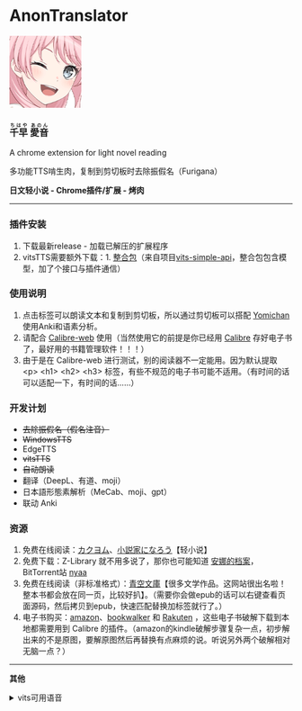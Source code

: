 # **AnonTranslator**
![tips](https://raw.githubusercontent.com/raindrop213/AnonTranslator/main/img/icon128.png)
<h3>
<ruby>千早<rt>ちはや</rt></ruby>
<ruby>愛音<rt>あのん</rt></ruby>
</h3>
A chrome extension for light novel reading

多功能TTS啃生肉，复制到剪切板时去除振假名（Furigana）

**日文轻小说 - Chrome插件/扩展 - 烤肉**

---

### **插件安装**
1. 下载最新release - 加载已解压的扩展程序
2. vitsTTS需要额外下载：1. [整合包]()（来自项目[vits-simple-api](https://github.com/Artrajz/vits-simple-api)，整合包包含模型，加了个接口与插件通信）


### **使用说明**
1. 点击标签可以朗读文本和复制到剪切板，所以通过剪切板可以搭配 [Yomichan](https://chromewebstore.google.com/detail/yomichan/ogmnaimimemjmbakcfefmnahgdfhfami) 使用Anki和语素分析。
2. 请配合 [Calibre-web](https://github.com/janeczku/calibre-web) 使用（当然使用它的前提是你已经用 [Calibre](https://calibre-ebook.com/) 存好电子书了，最好用的书籍管理软件！！！）
3. 由于是在 Calibre-web 进行测试，别的阅读器不一定能用。因为默认提取  \<p\> \<h1\> \<h2\> \<h3\> 标签，有些不规范的电子书可能不适用。（有时间的话可以适配一下，有时间的话......）


### **开发计划**
- ~~去除振假名（假名注音）~~
- ~~WindowsTTS~~
- EdgeTTS
- ~~vitsTTS~~
- ~~自动朗读~~
- 翻译（DeepL、有道、moji）
- 日本語形態素解析（MeCab、moji、gpt）
- 联动 Anki


### **资源**
1. 免费在线阅读：[カクヨム](https://kakuyomu.jp/)、[小説家になろう](https://syosetu.com/)【轻小说】
2. 免费下载：Z-Library 就不用多说了，那你也可能知道 [安娜的档案](https://zh.annas-archive.gs/)，BitTorrent站 [nyaa](https://nyaa.si/)
2. 免费在线阅读（非标准格式）：[青空文庫](https://www.aozora.gr.jp/)【很多文学作品。这网站很出名啦！整本书都会放在同一页，比较好扒】。（需要你会做epub的话可以右键查看页面源码，然后拷贝到epub，快速匹配替换加标签就行了。）
3. 电子书购买：[amazon](https://www.amazon.co.jp/kindle-dbs/storefront)、[bookwalker](https://bookwalker.jp/) 和 [Rakuten](https://books.rakuten.co.jp/e-book/) ，这些电子书破解下载到本地都需要用到 Calibre 的插件。（amazon的kindle破解步骤复杂一点，初步解出来的不是原图，要解原图然后再替换有点麻烦的说。听说另外两个破解相对无脑一点？）

---

**其他**
<details>
  <summary>vits可用语音</summary>
[0] ja 綾地寧々;
[1] ja 因幡めぐる;
[2] ja 朝武芳乃;
[3] ja 常陸茉子;
[4] ja ムラサメ;
[5] ja 鞍馬小春;
[6] ja 在原七海;
[7] ja 金色の闇;
[8] ja モモ;
[9] ja ナナ;
[10] ja 結城美柑;
[11] ja 古手川唯;
[12] ja 黒咲芽亜;
[13] ja ネメシス;
[14] ja 村雨静;
[15] ja セリーヌ;
[16] ja ララ;
[17] ja 天条院沙姫;
[18] ja 西連寺春菜;
[19] ja ルン;
[20] ja メイ;
[21] ja 霧崎恭子;
[22] ja 籾岡里紗;
[23] ja 沢田未央;
[24] ja ティアーユ;
[25] ja 九条凛;
[26] ja 藤崎綾;
[27] ja 結城華;
[28] ja 御門涼子;
[29] ja アゼンダ;
[30] ja 夕崎梨子;
[31] ja 結城梨斗;
[32] ja ペケ;
[33] ja 猿山ケンイチ;
[34] ja レン;
[35] ja 校長;
[36] ja ルイズ;
[37] ja ティファニア;
[38] ja イルククゥ;
[39] ja アンリエッタ;
[40] ja タバサ;
[41] ja シエスタ;
[42] ja ハルナ;
[43] ja 少女リシュ;
[44] ja リシュ;
[45] ja アキナ;
[46] ja クリス;
[47] ja カトレア;
[48] ja エレオノール;
[49] ja モンモランシー;
[50] ja リーヴル;
[51] ja キュルケ;
[52] ja ウェザリー;
[53] ja サイト;
[54] ja ギーシュ;
[55] ja コルベール;
[56] ja オスマン;
[57] ja デルフリンガー;
[58] ja テクスト;
[59] ja ダンプリメ;
[60] ja ガレット;
[61] ja スカロン;
[62] ja 和泉妃愛;
[63] ja 常盤華乃;
[64] ja 錦あすみ;
[65] ja 鎌倉詩桜;
[66] ja 竜閑天梨;
[67] ja 和泉里;
[68] ja 新川広夢;
[69] ja 聖莉々子;
[70] ja 矢来美羽;
[71] ja 布良梓;
[72] ja エリナ;
[73] ja 稲叢莉音;
[74] ja ニコラ;
[75] ja 荒神小夜;
[76] ja 大房ひよ里;
[77] ja 淡路萌香;
[78] ja アンナ;
[79] ja 倉端直太;
[80] ja 枡形兵馬;
[81] ja 扇元樹;
[82] zh/ja 綾地寧々;
[83] zh/ja 在原七海;
[84] zh/ja 小茸;
[85] zh/ja 唐乐吟;
</details>


